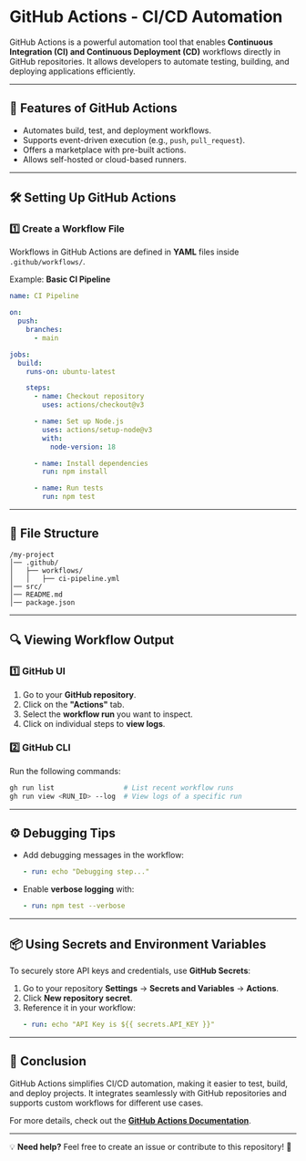 # GitHub Actions - CI/CD Automation

GitHub Actions is a powerful automation tool that enables **Continuous Integration (CI) and Continuous Deployment (CD)** workflows directly in GitHub repositories. It allows developers to automate testing, building, and deploying applications efficiently.

---

## 🚀 Features of GitHub Actions
- Automates build, test, and deployment workflows.
- Supports event-driven execution (e.g., `push`, `pull_request`).
- Offers a marketplace with pre-built actions.
- Allows self-hosted or cloud-based runners.

---

## 🛠️ Setting Up GitHub Actions

### **1️⃣ Create a Workflow File**
Workflows in GitHub Actions are defined in **YAML** files inside `.github/workflows/`.

Example: **Basic CI Pipeline**
```yaml
name: CI Pipeline

on:
  push:
    branches:
      - main

jobs:
  build:
    runs-on: ubuntu-latest

    steps:
      - name: Checkout repository
        uses: actions/checkout@v3

      - name: Set up Node.js
        uses: actions/setup-node@v3
        with:
          node-version: 18

      - name: Install dependencies
        run: npm install

      - name: Run tests
        run: npm test
```

---

## 📂 File Structure
```
/my-project
│── .github/
│   ├── workflows/
│   │   ├── ci-pipeline.yml
│── src/
│── README.md
│── package.json
```

---

## 🔍 Viewing Workflow Output

### **1️⃣ GitHub UI**
1. Go to your **GitHub repository**.
2. Click on the **"Actions"** tab.
3. Select the **workflow run** you want to inspect.
4. Click on individual steps to **view logs**.

### **2️⃣ GitHub CLI**
Run the following commands:
```sh
gh run list                 # List recent workflow runs
gh run view <RUN_ID> --log  # View logs of a specific run
```

---

## ⚙️ Debugging Tips
- Add debugging messages in the workflow:
  ```yaml
  - run: echo "Debugging step..."
  ```
- Enable **verbose logging** with:
  ```yaml
  - run: npm test --verbose
  ```

---

## 📦 Using Secrets and Environment Variables
To securely store API keys and credentials, use **GitHub Secrets**:
1. Go to your repository **Settings** → **Secrets and Variables** → **Actions**.
2. Click **New repository secret**.
3. Reference it in your workflow:
   ```yaml
   - run: echo "API Key is ${{ secrets.API_KEY }}"
   ```

---

## 📢 Conclusion
GitHub Actions simplifies CI/CD automation, making it easier to test, build, and deploy projects. It integrates seamlessly with GitHub repositories and supports custom workflows for different use cases.

For more details, check out the **[GitHub Actions Documentation](https://docs.github.com/en/actions)**.

---

💡 **Need help?** Feel free to create an issue or contribute to this repository! 🚀

